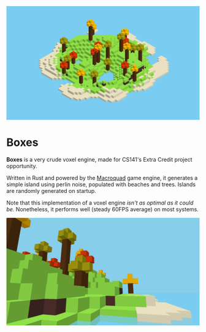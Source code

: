![](preview/preview1.png)

# Boxes
**Boxes** is a very crude voxel engine, made for CS141's Extra Credit project opportunity.

Written in Rust and powered by the [Macroquad](https://macroquad.rs/) game engine, it generates a simple island using perlin noise, populated with beaches and trees. Islands are randomly generated on startup.

Note that this implementation of a voxel engine *isn't as optimal as it could be.* Nonetheless, it performs well (steady 60FPS average) on most systems.

![](preview/preview2.png)
